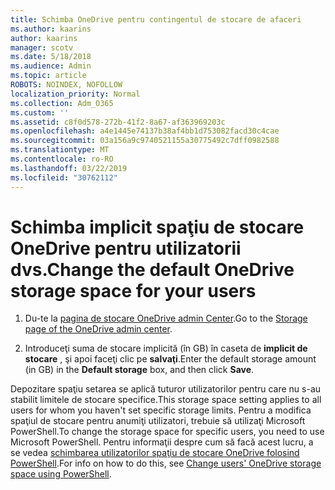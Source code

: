 ```yaml
---
title: Schimba OneDrive pentru contingentul de stocare de afaceri
ms.author: kaarins
author: kaarins
manager: scotv
ms.date: 5/18/2018
ms.audience: Admin
ms.topic: article
ROBOTS: NOINDEX, NOFOLLOW
localization_priority: Normal
ms.collection: Adm_O365
ms.custom: ''
ms.assetid: c8f0d578-272b-41f2-8a67-af363969203c
ms.openlocfilehash: a4e1445e74137b38af4bb1d753082facd30c4cae
ms.sourcegitcommit: 03a156a9c9740521155a30775492c7dff0982588
ms.translationtype: MT
ms.contentlocale: ro-RO
ms.lasthandoff: 03/22/2019
ms.locfileid: "30762112"
---
```

# <a name="change-the-default-onedrive-storage-space-for-your-users"></a><span data-ttu-id="374a0-102">Schimba implicit spaţiu de stocare OneDrive pentru utilizatorii dvs.</span><span class="sxs-lookup"><span data-stu-id="374a0-102">Change the default OneDrive storage space for your users</span></span>

1. <span data-ttu-id="374a0-103">Du-te la [pagina de stocare OneDrive admin Center](https://admin.onedrive.com/?v=StorageSettings).</span><span class="sxs-lookup"><span data-stu-id="374a0-103">Go to the [Storage page of the OneDrive admin center](https://admin.onedrive.com/?v=StorageSettings).</span></span>
    
2. <span data-ttu-id="374a0-104">Introduceţi suma de stocare implicită (în GB) în caseta de **implicit de stocare** , şi apoi faceţi clic pe **salvaţi**.</span><span class="sxs-lookup"><span data-stu-id="374a0-104">Enter the default storage amount (in GB) in the **Default storage** box, and then click **Save**.</span></span>
    
<span data-ttu-id="374a0-105">Depozitare spaţiu setarea se aplică tuturor utilizatorilor pentru care nu s-au stabilit limitele de stocare specifice.</span><span class="sxs-lookup"><span data-stu-id="374a0-105">This storage space setting applies to all users for whom you haven't set specific storage limits.</span></span> <span data-ttu-id="374a0-106">Pentru a modifica spaţiul de stocare pentru anumiţi utilizatori, trebuie să utilizaţi Microsoft PowerShell.</span><span class="sxs-lookup"><span data-stu-id="374a0-106">To change the storage space for specific users, you need to use Microsoft PowerShell.</span></span> <span data-ttu-id="374a0-107">Pentru informaţii despre cum să facă acest lucru, a se vedea [schimbarea utilizatorilor spaţiu de stocare OneDrive folosind PowerShell](https://go.microsoft.com/fwlink/?linkid=866402).</span><span class="sxs-lookup"><span data-stu-id="374a0-107">For info on how to do this, see [Change users' OneDrive storage space using PowerShell](https://go.microsoft.com/fwlink/?linkid=866402).</span></span>
  

